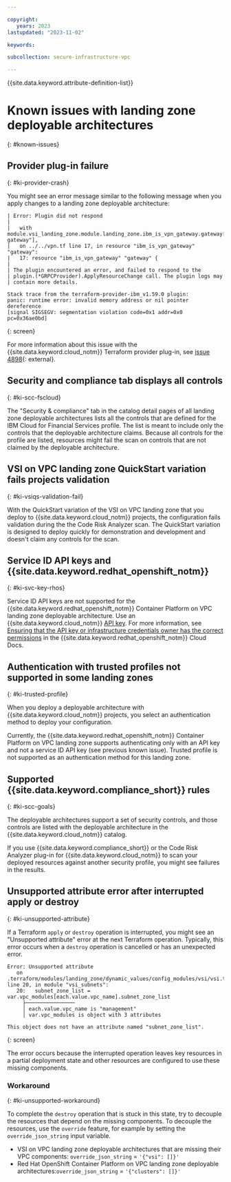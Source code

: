 ```yaml
---

copyright:
   years: 2023
lastupdated: "2023-11-02"

keywords:

subcollection: secure-infrastructure-vpc

---
```


{{site.data.keyword.attribute-definition-list}}

# Known issues with landing zone deployable architectures
{: #known-issues}

## Provider plug-in failure
{: #ki-provider-crash}

You might see an error message similar to the following message when you apply changes to a landing zone deployable architecture:

```text
| Error: Plugin did not respond
|
|   with module.vsi_landing_zone.module.landing_zone.ibm_is_vpn_gateway.gateway["management-gateway"],
|   on ../../vpn.tf line 17, in resource "ibm_is_vpn_gateway" "gateway":
|   17: resource "ibm_is_vpn_gateway" "gateway" {
|
| The plugin encountered an error, and failed to respond to the
| plugin.(*GRPCProvider).ApplyResourceChange call. The plugin logs may
| contain more details.

Stack trace from the terraform-provider-ibm_v1.59.0 plugin:
panic: runtime error: invalid memory address or nil pointer dereference
[signal SIGSEGV: segmentation violation code=0x1 addr=0x0 pc=0x36ae0bd]
```
{: screen}

For more information about this issue with the {{site.data.keyword.cloud_notm}} Terraform provider plug-in, see [issue 4898](https://github.com/IBM-Cloud/terraform-provider-ibm/issues/4898){: external}.

## Security and compliance tab displays all controls
{: #ki-scc-fscloud}

The "Security &amp; compliance" tab in the catalog detail pages of all landing zone deployable architectures lists all the controls that are defined for the IBM Cloud for Financial Services profile. The list is meant to include only the controls that the deployable architecture claims. Because all controls for the profile are listed, resources might fail the scan on controls that are not claimed by the deployable architecture.

## VSI on VPC landing zone QuickStart variation fails projects validation
{: #ki-vsiqs-validation-fail}

With the QuickStart variation of the VSI on VPC landing zone that you deploy to {{site.data.keyword.cloud_notm}} projects, the configuration fails validation during the the Code Risk Analyzer scan. The QuickStart variation is designed to deploy quickly for demonstration and development and doesn't claim any controls for the scan.

## Service ID API keys and {{site.data.keyword.redhat_openshift_notm}}
{: #ki-svc-key-rhos}

Service ID API keys are not supported for the {{site.data.keyword.redhat_openshift_notm}} Container Platform on VPC landing zone deployable architecture. Use an {{site.data.keyword.cloud_notm}} [API key](https://cloud.ibm.com/docs/account?topic=account-userapikey#create_user_key). For more information, see [Ensuring that the API key or infrastructure credentials owner has the correct permissions](/docs/openshift?topic=openshift-access-creds#owner_permissions) in the {{site.data.keyword.redhat_openshift_notm}} Cloud Docs.

## Authentication with trusted profiles not supported in some landing zones
{: #ki-trusted-profile}

When you deploy a deployable architecture with {{site.data.keyword.cloud_notm}} projects, you select an authentication method to deploy your configuration.

Currently, the {{site.data.keyword.redhat_openshift_notm}} Container Platform on VPC landing zone supports authenticating only with an API key and not a service ID API key (see previous known issue). Trusted profile is not supported as an authentication method for this landing zone.

## Supported {{site.data.keyword.compliance_short}} rules
{: #ki-scc-goals}

The deployable architectures support a set of security controls, and those controls are listed with the deployable architecture in the {{site.data.keyword.cloud_notm}} catalog.

If you use {{site.data.keyword.compliance_short}} or the Code Risk Analyzer plug-in for {{site.data.keyword.cloud_notm}} to scan your deployed resources against another security profile, you might see failures in the results.

## Unsupported attribute error after interrupted apply or destroy
{: #ki-unsupported-attribute}

If a Terraform `apply` or `destroy` operation is interrupted, you might see an "Unsupported attribute" error at the next Terraform operation. Typically, this error occurs when a `destroy` operation is cancelled or has an unexpected error.

```text
Error: Unsupported attribute
   on .terraform/modules/landing_zone/dynamic_values/config_modules/vsi/vsi.tf line 20, in module "vsi_subnets":
   20:   subnet_zone_list = var.vpc_modules[each.value.vpc_name].subnet_zone_list
     ├────────────────
     │ each.value.vpc_name is "management"
     │ var.vpc_modules is object with 3 attributes

This object does not have an attribute named "subnet_zone_list".
```
{: screen}

The error occurs because the interrupted operation leaves key resources in a partial deployment state and other resources are configured to use these missing components.

### Workaround
{: #ki-unsupported-workaround}

To complete the `destroy` operation that is stuck in this state, try to decouple the resources that depend on the missing components. To decouple the resources, use the `override` feature, for example by setting the `override_json_string` input variable.

- VSI on VPC landing zone deployable architectures that are missing their VPC components: `override_json_string` = `'{"vsi": []}'`
- Red Hat OpenShift Container Platform on VPC landing zone deployable architectures:`override_json_string` = `'{"clusters": []}'`
